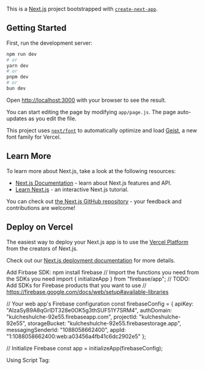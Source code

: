 This is a [Next.js](https://nextjs.org) project bootstrapped with [`create-next-app`](https://github.com/vercel/next.js/tree/canary/packages/create-next-app).

## Getting Started

First, run the development server:

```bash
npm run dev
# or
yarn dev
# or
pnpm dev
# or
bun dev
```

Open [http://localhost:3000](http://localhost:3000) with your browser to see the result.

You can start editing the page by modifying `app/page.js`. The page auto-updates as you edit the file.

This project uses [`next/font`](https://nextjs.org/docs/app/building-your-application/optimizing/fonts) to automatically optimize and load [Geist](https://vercel.com/font), a new font family for Vercel.

## Learn More

To learn more about Next.js, take a look at the following resources:

- [Next.js Documentation](https://nextjs.org/docs) - learn about Next.js features and API.
- [Learn Next.js](https://nextjs.org/learn) - an interactive Next.js tutorial.

You can check out [the Next.js GitHub repository](https://github.com/vercel/next.js) - your feedback and contributions are welcome!

## Deploy on Vercel

The easiest way to deploy your Next.js app is to use the [Vercel Platform](https://vercel.com/new?utm_medium=default-template&filter=next.js&utm_source=create-next-app&utm_campaign=create-next-app-readme) from the creators of Next.js.

Check out our [Next.js deployment documentation](https://nextjs.org/docs/app/building-your-application/deploying) for more details.


Add Firbase SDK:
npm install firebase
// Import the functions you need from the SDKs you need
import { initializeApp } from "firebase/app";
// TODO: Add SDKs for Firebase products that you want to use
// https://firebase.google.com/docs/web/setup#available-libraries

// Your web app's Firebase configuration
const firebaseConfig = {
  apiKey: "AIzaSyB9A8qGrIDT328e0OK5g3thSUF51Y7SRM4",
  authDomain: "kulcheshulche-92e55.firebaseapp.com",
  projectId: "kulcheshulche-92e55",
  storageBucket: "kulcheshulche-92e55.firebasestorage.app",
  messagingSenderId: "1088058662400",
  appId: "1:1088058662400:web:a03456a4fb41c6dc2902e5"
};

// Initialize Firebase
const app = initializeApp(firebaseConfig);

Using Script Tag:
<script type="module">
  // Import the functions you need from the SDKs you need
  import { initializeApp } from "https://www.gstatic.com/firebasejs/11.3.1/firebase-app.js";
  // TODO: Add SDKs for Firebase products that you want to use
  // https://firebase.google.com/docs/web/setup#available-libraries

  // Your web app's Firebase configuration
  const firebaseConfig = {
    apiKey: "AIzaSyB9A8qGrIDT328e0OK5g3thSUF51Y7SRM4",
    authDomain: "kulcheshulche-92e55.firebaseapp.com",
    projectId: "kulcheshulche-92e55",
    storageBucket: "kulcheshulche-92e55.firebasestorage.app",
    messagingSenderId: "1088058662400",
    appId: "1:1088058662400:web:a03456a4fb41c6dc2902e5"
  };

  // Initialize Firebase
  const app = initializeApp(firebaseConfig);
</script>
